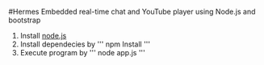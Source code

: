 #Hermes
Embedded real-time chat and YouTube player using Node.js and bootstrap

1. Install [node.js](https://nodejs.org/en/)
2. Install dependecies by
'''
npm Install
'''
3. Execute program by
'''
node app.js
'''
